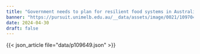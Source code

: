 ```yaml
---
title: "Government needs to plan for resilient food systems in Australia"
banner: "https://pursuit.unimelb.edu.au/__data/assets/image/0021/109704/Government-needs-to-plan-for-resilient-food-systems1.webp"
date: 2024-04-30
draft: false
---
```


{{< json_article file="data/p109649.json" >}}